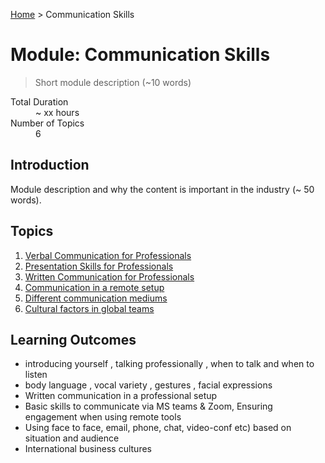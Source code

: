 [Home](../index.md) > Communication Skills

# Module: Communication Skills

> Short module description (~10 words)

<dl>
<dt>Total Duration</dt>
<dd>~ xx hours</dd>
<dt>Number of Topics</dt>
<dd>6</dd>
</dl>

## Introduction

Module description and why the content is important in the industry (~ 50 words).

## Topics

1. [Verbal Communication for Professionals](./verbal-communication-for-professionals.md)
1. [Presentation Skills for Professionals](./presentation-skills-for-professionals.md)
1. [Written Communication for Professionals](./written-communication-for-professionals.md)
1. [Communication in a remote setup](./communication-in-a-remote-setup.md)
1. [Different communication mediums](./different-communication-mediums.md)
1. [Cultural factors in global teams](./cultural-factors-in-global-teams.md)

## Learning Outcomes

- introducing yourself , talking professionally , when to talk and when to listen
- body language , vocal variety , gestures , facial expressions
- Written communication in a professional setup
- Basic skills to communicate via MS teams & Zoom, Ensuring engagement when using remote tools
- Using face to face, email, phone, chat, video-conf etc) based on situation and audience
- International business cultures
